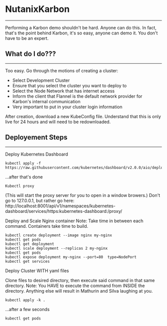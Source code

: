 # NutanixKarbon
---------------
Performing a Karbon demo shouldn't be hard. Anyone can do this. In fact, that's the point behind Karbon, it's so easy, anyone can demo it. You don't have to be an expert.

## What do I do???
------------------
Too easy. Go through the motions of creating a cluster:
- Select Development Cluster
- Ensure that you select the cluster you want to deploy to
- Select the Node Network that has internet access
- Inform the client that Flannel is the default network provider for Karbon's internal communication
- Very important to put in your cluster login information

After creation, download a new KubeConfig file. Understand that this is only live for 24 hours and will need to be redownloaded.



## Deployement Steps
--------------------
Deploy Kubernetes Dashboard
```
kubectl apply -f https://raw.githubusercontent.com/kubernetes/dashboard/v2.0.0/aio/deploy/recommended.yaml
```

...after that's done
```
Kubectl proxy 
```
(This will start the proxy server for you to open in a window browers.)
Don't go to 127.0.0.1, but rather go here:
http://localhost:8001/api/v1/namespaces/kubernetes-dashboard/services/https:kubernetes-dashboard:/proxy/

Deploy and Scale Nginx container
Note: Take time in between each command. Containers take time to build.

```
kubectl create deployment --image nginx my-nginx
kubectl get pods
kubectl get deployment
kubectl scale deployment --replicas 2 my-nginx
kubectl get pods
kubectl expose deployment my-nginx --port=80  type=NodePort
kubectl get services
```

Deploy Cluster WITH yaml files

Clone files to desired directory, then execute said command in that same directory.
Note: You HAVE to execute the command from INSIDE the directory. Anything else will result in Mathurin and Silva laughing at you.
```
kubectl apply -k .
```
...after a few seconds
```
kubectl get pods
```

